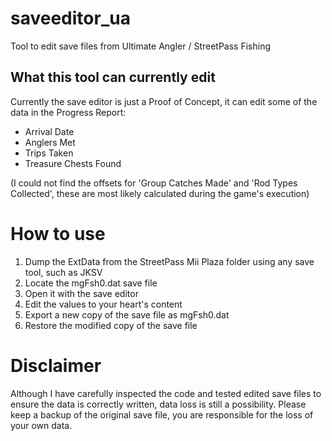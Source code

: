 # saveeditor_ua
Tool to edit save files from Ultimate Angler / StreetPass Fishing

## What this tool can currently edit
Currently the save editor is just a Proof of Concept, it can edit some of the data in the Progress Report:
- Arrival Date
- Anglers Met
- Trips Taken
- Treasure Chests Found

(I could not find the offsets for 'Group Catches Made' and 'Rod Types Collected', these are most likely calculated during the game's execution)

# How to use
1. Dump the ExtData from the StreetPass Mii Plaza folder using any save tool, such as JKSV
2. Locate the mgFsh0.dat save file
3. Open it with the save editor
4. Edit the values to your heart's content
5. Export a new copy of the save file as mgFsh0.dat
6. Restore the modified copy of the save file

# Disclaimer
Although I have carefully inspected the code and tested edited save files to ensure the data is correctly written, data loss is still a possibility. Please keep a backup of the original save file, you are responsible for the loss of your own data.
